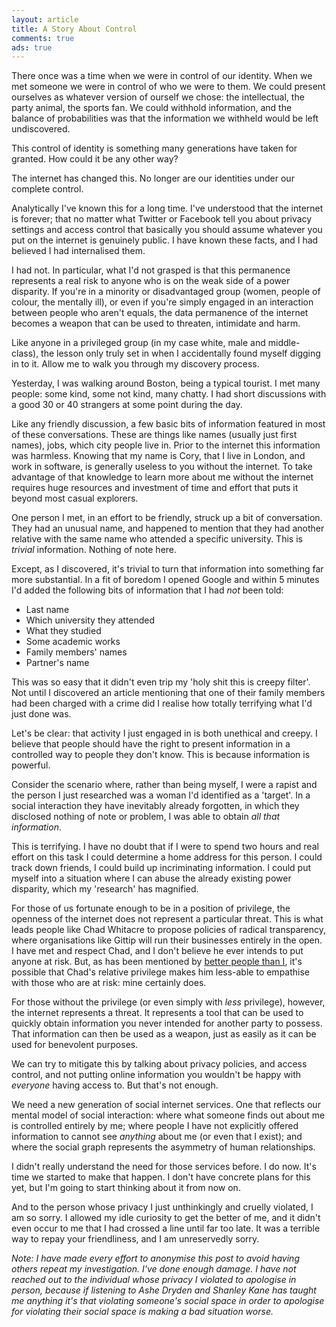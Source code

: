 ```yaml
---
layout: article
title: A Story About Control
comments: true
ads: true
---
```


There once was a time when we were in control of our identity. When we met
someone we were in control of who we were to them. We could present ourselves
as whatever version of ourself we chose: the intellectual, the party animal,
the sports fan. We could withhold information, and the balance of probabilities
was that the information we withheld would be left undiscovered.

This control of identity is something many generations have taken for granted.
How could it be any other way?

The internet has changed this. No longer are our identities under our complete
control.

Analytically I've known this for a long time. I've understood that the internet
is forever; that no matter what Twitter or Facebook tell you about privacy
settings and access control that basically you should assume whatever you put
on the internet is genuinely public. I have known these facts, and I had
believed I had internalised them.

I had not. In particular, what I'd not grasped is that this permanence
represents a real risk to anyone who is on the weak side of a power disparity.
If you're in a minority or disadvantaged group (women, people of colour, the
mentally ill), or even if you're simply engaged in an interaction between
people who aren't equals, the data permanence of the internet becomes a weapon
that can be used to threaten, intimidate and harm.

Like anyone in a privileged group (in my case white, male and middle-class),
the lesson only truly set in when I accidentally found myself digging in to it.
Allow me to walk you through my discovery process.

Yesterday, I was walking around Boston, being a typical tourist. I met many
people: some kind, some not kind, many chatty. I had short discussions with
a good 30 or 40 strangers at some point during the day.

Like any friendly discussion, a few basic bits of information featured in most
of these conversations. These are things like names (usually just first names),
jobs, which city people live in. Prior to the internet this information was
harmless. Knowing that my name is Cory, that I live in London, and work in
software, is generally useless to you without the internet. To take advantage
of that knowledge to learn more about me without the internet requires huge
resources and investment of time and effort that puts it beyond most casual
explorers.

One person I met, in an effort to be friendly, struck up a bit of conversation.
They had an unusual name, and happened to mention that they had another
relative with the same name who attended a specific university. This is
_trivial_ information. Nothing of note here.

Except, as I discovered, it's trivial to turn that information into something
far more substantial. In a fit of boredom I opened Google and within 5 minutes
I'd added the following bits of information that I had _not_ been told:

- Last name
- Which university they attended
- What they studied
- Some academic works
- Family members' names
- Partner's name

This was so easy that it didn't even trip my 'holy shit this is creepy filter'.
Not until I discovered an article mentioning that one of their family members
had been charged with a crime did I realise how totally terrifying what I'd
just done was.

Let's be clear: that activity I just engaged in is both unethical and creepy.
I believe that people should have the right to present information in a
controlled way to people they don't know. This is because information is
powerful.

Consider the scenario where, rather than being myself, I were a rapist and the
person I just researched was a woman I'd identified as a 'target'. In a social
interaction they have inevitably already forgotten, in which they disclosed
nothing of note or problem, I was able to obtain _all that information_.

This is terrifying. I have no doubt that if I were to spend two hours and real
effort on this task I could determine a home address for this person. I could
track down friends, I could build up incriminating information. I could put
myself into a situation where I can abuse the already existing power disparity,
which my 'research' has magnified.

For those of us fortunate enough to be in a position of privilege, the openness
of the internet does not represent a particular threat. This is what leads
people like Chad Whitacre to propose policies of radical transparency, where
organisations like Gittip will run their businesses entirely in the open. I
have met and respect Chad, and I don't believe he ever intends to put anyone at
risk. But, as has been mentioned by
[better people than I](http://www.terminally-incoherent.com/blog/2014/05/21/thoughts-on-radical-transparency/),
it's possible that Chad's relative privilege makes him less-able to empathise
with those who are at risk: mine certainly does.

For those without the privilege (or even simply with _less_ privilege),
however, the internet represents a threat. It represents a tool that can be
used to quickly obtain information you never intended for another party to
possess. That information can then be used as a weapon, just as easily as it
can be used for benevolent purposes.

We can try to mitigate this by talking about privacy policies, and access
control, and not putting online information you wouldn't be happy with
_everyone_ having access to. But that's not enough.

We need a new generation of social internet services. One that reflects our
mental model of social interaction: where what someone finds out about me is
controlled entirely by me; where people I have not explicitly offered
information to cannot see _anything_ about me (or even that I exist); and where
the social graph represents the asymmetry of human relationships.

I didn't really understand the need for those services before. I do now. It's
time we started to make that happen. I don't have concrete plans for this yet,
but I'm going to start thinking about it from now on.

And to the person whose privacy I just unthinkingly and cruelly violated, I am
so sorry. I allowed my idle curiosity to get the better of me, and it didn't
even occur to me that I had crossed a line until far too late. It was a
terrible way to repay your friendliness, and I am unreservedly sorry.

*Note: I have made every effort to anonymise this post to avoid having others
repeat my investigation. I've done enough damage. I have not reached out to the
individual whose privacy I violated to apologise in person, because if
listening to Ashe Dryden and Shanley Kane has taught me anything it's that
violating someone's social space in order to apologise for violating their
social space is making a bad situation worse.*
